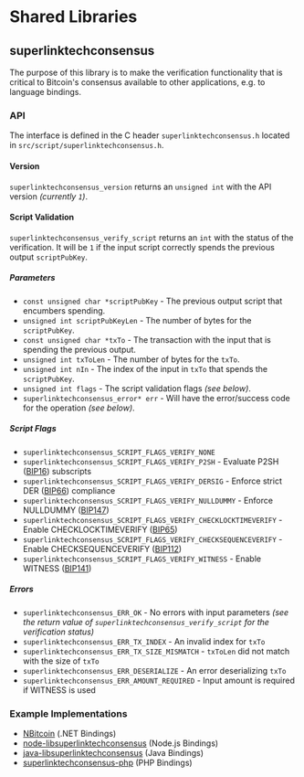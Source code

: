 Shared Libraries
================

## superlinktechconsensus

The purpose of this library is to make the verification functionality that is critical to Bitcoin's consensus available to other applications, e.g. to language bindings.

### API

The interface is defined in the C header `superlinktechconsensus.h` located in `src/script/superlinktechconsensus.h`.

#### Version

`superlinktechconsensus_version` returns an `unsigned int` with the API version *(currently `1`)*.

#### Script Validation

`superlinktechconsensus_verify_script` returns an `int` with the status of the verification. It will be `1` if the input script correctly spends the previous output `scriptPubKey`.

##### Parameters
- `const unsigned char *scriptPubKey` - The previous output script that encumbers spending.
- `unsigned int scriptPubKeyLen` - The number of bytes for the `scriptPubKey`.
- `const unsigned char *txTo` - The transaction with the input that is spending the previous output.
- `unsigned int txToLen` - The number of bytes for the `txTo`.
- `unsigned int nIn` - The index of the input in `txTo` that spends the `scriptPubKey`.
- `unsigned int flags` - The script validation flags *(see below)*.
- `superlinktechconsensus_error* err` - Will have the error/success code for the operation *(see below)*.

##### Script Flags
- `superlinktechconsensus_SCRIPT_FLAGS_VERIFY_NONE`
- `superlinktechconsensus_SCRIPT_FLAGS_VERIFY_P2SH` - Evaluate P2SH ([BIP16](https://github.com/superlinktech-project/bips/blob/master/bip-0016.mediawiki)) subscripts
- `superlinktechconsensus_SCRIPT_FLAGS_VERIFY_DERSIG` - Enforce strict DER ([BIP66](https://github.com/superlinktech-project/bips/blob/master/bip-0066.mediawiki)) compliance
- `superlinktechconsensus_SCRIPT_FLAGS_VERIFY_NULLDUMMY` - Enforce NULLDUMMY ([BIP147](https://github.com/superlinktech-project/bips/blob/master/bip-0147.mediawiki))
- `superlinktechconsensus_SCRIPT_FLAGS_VERIFY_CHECKLOCKTIMEVERIFY` - Enable CHECKLOCKTIMEVERIFY ([BIP65](https://github.com/superlinktech-project/bips/blob/master/bip-0065.mediawiki))
- `superlinktechconsensus_SCRIPT_FLAGS_VERIFY_CHECKSEQUENCEVERIFY` - Enable CHECKSEQUENCEVERIFY ([BIP112](https://github.com/superlinktech-project/bips/blob/master/bip-0112.mediawiki))
- `superlinktechconsensus_SCRIPT_FLAGS_VERIFY_WITNESS` - Enable WITNESS ([BIP141](https://github.com/superlinktech-project/bips/blob/master/bip-0141.mediawiki))

##### Errors
- `superlinktechconsensus_ERR_OK` - No errors with input parameters *(see the return value of `superlinktechconsensus_verify_script` for the verification status)*
- `superlinktechconsensus_ERR_TX_INDEX` - An invalid index for `txTo`
- `superlinktechconsensus_ERR_TX_SIZE_MISMATCH` - `txToLen` did not match with the size of `txTo`
- `superlinktechconsensus_ERR_DESERIALIZE` - An error deserializing `txTo`
- `superlinktechconsensus_ERR_AMOUNT_REQUIRED` - Input amount is required if WITNESS is used

### Example Implementations
- [NBitcoin](https://github.com/NicolasDorier/NBitcoin/blob/master/NBitcoin/Script.cs#L814) (.NET Bindings)
- [node-libsuperlinktechconsensus](https://github.com/bitpay/node-libsuperlinktechconsensus) (Node.js Bindings)
- [java-libsuperlinktechconsensus](https://github.com/dexX7/java-libsuperlinktechconsensus) (Java Bindings)
- [superlinktechconsensus-php](https://github.com/Bit-Wasp/superlinktechconsensus-php) (PHP Bindings)
